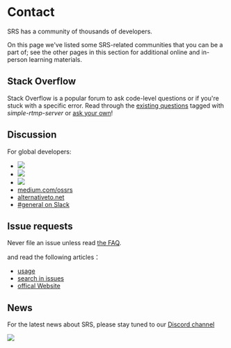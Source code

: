 # Contact

SRS has a community of thousands of developers.

On this page we've listed some SRS-related communities that you can be a part of; see the other pages in this section for additional online and in-person learning materials.

## Stack Overflow
Stack Overflow is a popular forum to ask code-level questions or if you're stuck with a specific error. Read through the [existing questions](https://stackoverflow.com/questions/tagged/simple-realtime-server) tagged with *simple-rtmp-server* or [ask your own](https://stackoverflow.com/questions/ask?tags=simple-realtime-server)!

## Discussion
For global developers:

* [![](https://badgen.net/discord/members/yZ4BnPmHAd)](https://discord.gg/yZ4BnPmHAd)
* [![](https://badgen.net/twitter/follow/srs_server)](https://twitter.com/srs_server)
* [![](https://img.shields.io/youtube/channel/subscribers/UCP6ZblCL_fIJoEyUzZxC1ng?style=social)](https://www.youtube.com/channel/UCP6ZblCL_fIJoEyUzZxC1ng)
* [medium.com/ossrs](https://blog.ossrs.io/)
* [alternativeto.net](https://alternativeto.net/software/srs/about/)
* [#general on Slack](https://join.slack.com/t/srs-server/shared_invite/zt-1689trxqu-_xSz~53_MgHJap_rxJiqRA)
  
## Issue requests
Never file an issue unless read [the FAQ](/faq).

and read the following articles：
* [usage](https://github.com/ossrs/srs#usage)
* [search in issues](https://github.com/ossrs/srs/issues)
* [offical Website](https://ossrs.io)

## News
For the latest news about SRS, please stay tuned to our [Discord channel](https://discord.gg/DfJFjpxmC7)

![](https://ossrs.net/gif/v1/sls.gif?site=ossrs.io&path=/lts/pages/contact-en)


